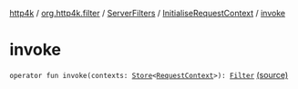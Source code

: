 [http4k](../../../index.md) / [org.http4k.filter](../../index.md) / [ServerFilters](../index.md) / [InitialiseRequestContext](index.md) / [invoke](./invoke.md)

# invoke

`operator fun invoke(contexts: `[`Store`](../../../org.http4k.core/-store/index.md)`<`[`RequestContext`](../../../org.http4k.core/-request-context/index.md)`>): `[`Filter`](../../../org.http4k.core/-filter/index.md) [(source)](https://github.com/http4k/http4k/blob/master/http4k-core/src/main/kotlin/org/http4k/filter/ServerFilters.kt#L254)